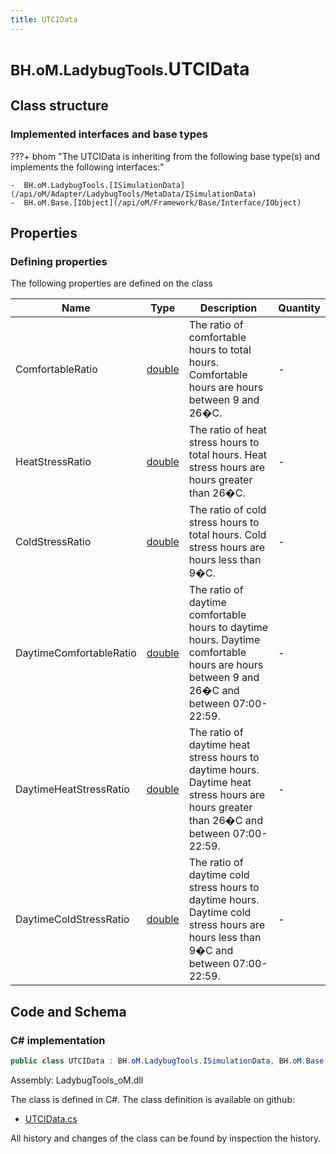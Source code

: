 ```yaml
---
title: UTCIData
---
```


# <small>BH.oM.LadybugTools.</small>**UTCIData**



## Class structure

### Implemented interfaces and base types

???+ bhom "The UTCIData is inheriting from the following base type(s) and implements the following interfaces:"

    -  BH.oM.LadybugTools.[ISimulationData](/api/oM/Adapter/LadybugTools/MetaData/ISimulationData)
    -  BH.oM.Base.[IObject](/api/oM/Framework/Base/Interface/IObject)


## Properties



### Defining properties

The following properties are defined on the class

| Name             | Type             | Description      | Quantity         |
|------------------|------------------|------------------|------------------|
| ComfortableRatio | [double](https://learn.microsoft.com/en-us/dotnet/api/System.Double?view=netstandard-2.0) | The ratio of comfortable hours to total hours. Comfortable hours are hours between 9 and 26�C. | - |
| HeatStressRatio | [double](https://learn.microsoft.com/en-us/dotnet/api/System.Double?view=netstandard-2.0) | The ratio of heat stress hours to total hours. Heat stress hours are hours greater than 26�C. | - |
| ColdStressRatio | [double](https://learn.microsoft.com/en-us/dotnet/api/System.Double?view=netstandard-2.0) | The ratio of cold stress hours to total hours. Cold stress hours are hours less than 9�C. | - |
| DaytimeComfortableRatio | [double](https://learn.microsoft.com/en-us/dotnet/api/System.Double?view=netstandard-2.0) | The ratio of daytime comfortable hours to daytime hours. Daytime comfortable hours are hours between 9 and 26�C and between 07:00-22:59. | - |
| DaytimeHeatStressRatio | [double](https://learn.microsoft.com/en-us/dotnet/api/System.Double?view=netstandard-2.0) | The ratio of daytime heat stress hours to daytime hours. Daytime heat stress hours are hours greater than 26�C and between 07:00-22:59. | - |
| DaytimeColdStressRatio | [double](https://learn.microsoft.com/en-us/dotnet/api/System.Double?view=netstandard-2.0) | The ratio of daytime cold stress hours to daytime hours. Daytime cold stress hours are hours less than 9�C and between 07:00-22:59. | - |


## Code and Schema

### C# implementation

``` C# title="C#"
public class UTCIData : BH.oM.LadybugTools.ISimulationData, BH.oM.Base.IObject
```

Assembly: LadybugTools_oM.dll

The class is defined in C#. The class definition is available on github:

- [UTCIData.cs](https://github.com/BHoM/LadybugTools_Toolkit/blob/develop/LadybugTools_oM/MetaData\UTCIData.cs)

All history and changes of the class can be found by inspection the history.
